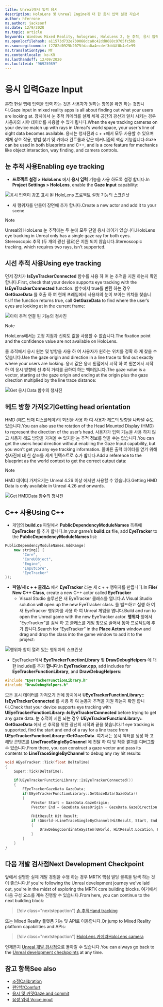```yaml
---
title: Unreal에서 입력 응시
description: HoloLens 및 Unreal Engine에 대 한 응시 입력 설정 자습서
author: hferrone
ms.author: jacksonf
ms.date: 12/9/2020
ms.topic: article
keywords: Windows Mixed Reality, holograms, HoloLens 2, 눈 추적, 응시 입력, 헤드 탑재 된 디스플레이, Unreal engine, 혼합 현실 헤드셋, windows Mixed Reality 헤드셋, 가상 현실 헤드셋
ms.openlocfilehash: a11573d732e739068dca8c42dd8688c0705fc5bb
ms.sourcegitcommit: f2782d0925b2075fdaa0a4ecdef3dd4f0b4e1e99
ms.translationtype: MT
ms.contentlocale: ko-KR
ms.lasthandoff: 12/09/2020
ms.locfileid: "96925989"
---
```

# <a name="gaze-input"></a><span data-ttu-id="895e2-104">응시 입력</span><span class="sxs-lookup"><span data-stu-id="895e2-104">Gaze Input</span></span>

<span data-ttu-id="895e2-105">혼합 현실 앱에 입력을 입력 하는 것은 사용자가 원하는 항목을 확인 하는 것입니다.</span><span class="sxs-lookup"><span data-stu-id="895e2-105">Gaze input in mixed reality apps is all about finding out what your users are looking at.</span></span> <span data-ttu-id="895e2-106">장치에서 눈 추적 카메라를 실제 세계 공간의 광선과 일치 시키는 경우 사용자의 시야 데이터를 사용할 수 있게 됩니다.</span><span class="sxs-lookup"><span data-stu-id="895e2-106">When the eye tracking cameras on your device match up with rays in Unreal's world space, your user's line of sight data becomes available.</span></span> <span data-ttu-id="895e2-107">응시는 청사진과 c + +에서 모두 사용할 수 있으며 개체 상호 작용, 방법 찾기 및 카메라 컨트롤과 같은 메커니즘의 핵심 기능입니다.</span><span class="sxs-lookup"><span data-stu-id="895e2-107">Gaze can be used in both blueprints and C++, and is a core feature for mechanics like object interaction, way finding, and camera controls.</span></span>

## <a name="enabling-eye-tracking"></a><span data-ttu-id="895e2-108">눈 추적 사용</span><span class="sxs-lookup"><span data-stu-id="895e2-108">Enabling eye tracking</span></span>

- <span data-ttu-id="895e2-109">**프로젝트 설정 > HoloLens** 에서 **응시 입력** 기능을 사용 하도록 설정 합니다.</span><span class="sxs-lookup"><span data-stu-id="895e2-109">In **Project Settings > HoloLens**, enable the **Gaze Input** capability:</span></span>

![응시 입력이 강조 표시 된 HoloLens 프로젝트 설정 기능의 스크린샷](images/unreal-gaze-img-01.png)

- <span data-ttu-id="895e2-111">새 행위자를 만들어 장면에 추가 합니다.</span><span class="sxs-lookup"><span data-stu-id="895e2-111">Create a new actor and add it to your scene</span></span>

> [!NOTE]
> <span data-ttu-id="895e2-112">Unreal의 HoloLens 눈 추적에는 두 눈에 모두 단일 응시 레이가 있습니다.</span><span class="sxs-lookup"><span data-stu-id="895e2-112">HoloLens eye tracking in Unreal only has a single gaze ray for both eyes.</span></span> <span data-ttu-id="895e2-113">Stereoscopic 추적 (두 개의 광선 필요)은 지원 되지 않습니다.</span><span class="sxs-lookup"><span data-stu-id="895e2-113">Stereoscopic tracking, which requires two rays, isn't supported.</span></span>

## <a name="using-eye-tracking"></a><span data-ttu-id="895e2-114">시선 추적 사용</span><span class="sxs-lookup"><span data-stu-id="895e2-114">Using eye tracking</span></span>

<span data-ttu-id="895e2-115">먼저 장치가 **IsEyeTrackerConnected** 함수를 사용 하 여 눈 추적을 지원 하는지 확인 합니다.</span><span class="sxs-lookup"><span data-stu-id="895e2-115">First, check that your device supports eye tracking with the **IsEyeTrackerConnected** function.</span></span>  <span data-ttu-id="895e2-116">함수에서 true를 반환 하는 경우 **GetGazeData** 를 호출 하 여 현재 프레임에서 사용자의 눈이 보이는 위치를 찾습니다.</span><span class="sxs-lookup"><span data-stu-id="895e2-116">If the function returns true, call **GetGazeData** to find where the user’s eyes are looking at in the current frame:</span></span>

![아이 추적 연결 된 기능의 청사진](images/unreal-gaze-img-02.png)

> [!NOTE]
> <span data-ttu-id="895e2-118">HoloLens에서는 고정 지점과 신뢰도 값을 사용할 수 없습니다.</span><span class="sxs-lookup"><span data-stu-id="895e2-118">The fixation point and the confidence value are not available on HoloLens.</span></span>

<span data-ttu-id="895e2-119">줄 추적에서 응시 원본 및 방향을 사용 하 여 사용자가 원하는 위치를 정확 하 게 찾을 수 있습니다.</span><span class="sxs-lookup"><span data-stu-id="895e2-119">Use the gaze origin and direction in a line trace to find out exactly where your users are looking.</span></span>  <span data-ttu-id="895e2-120">응시 값은 응시 원점에서 시작 하 여 원본에서 시작 하 여 응시 방향에 선 추적 거리를 곱하여 하는 벡터입니다.</span><span class="sxs-lookup"><span data-stu-id="895e2-120">The gaze value is a vector, starting at the gaze origin and ending at the origin plus the gaze direction multiplied by the line trace distance:</span></span>

![Get 응시 Data 함수의 청사진](images/unreal-gaze-img-03.png)

## <a name="getting-head-orientation"></a><span data-ttu-id="895e2-122">헤드 방향 가져오기</span><span class="sxs-lookup"><span data-stu-id="895e2-122">Getting head orientation</span></span>

<span data-ttu-id="895e2-123">HMD (헤드 탑재 디스플레이)의 회전을 사용 하 여 사용자 헤드의 방향을 나타낼 수도 있습니다.</span><span class="sxs-lookup"><span data-stu-id="895e2-123">You can also use the rotation of the Head Mounted Display (HMD) to represent the direction of the user’s head.</span></span> <span data-ttu-id="895e2-124">사용자가 입력 기능을 사용 하지 않고 사용자 헤드 방향을 가져올 수 있지만 눈 추적 정보를 얻을 수는 없습니다.</span><span class="sxs-lookup"><span data-stu-id="895e2-124">You can get the users head direction without enabling the Gaze Input capability, but you won't get you any eye tracking information.</span></span>  <span data-ttu-id="895e2-125">올바른 출력 데이터를 얻기 위해 청사진에 대 한 참조를 세계 컨텍스트로 추가 합니다.</span><span class="sxs-lookup"><span data-stu-id="895e2-125">Add a reference to the blueprint as the world context to get the correct output data:</span></span>

> [!NOTE]
> <span data-ttu-id="895e2-126">HMD 데이터 가져오기는 Unreal 4.26 이상 에서만 사용할 수 있습니다.</span><span class="sxs-lookup"><span data-stu-id="895e2-126">Getting HMD Data is only available in Unreal 4.26 and onwards.</span></span>

![Get HMDData 함수의 청사진](images/unreal-gaze-img-04.png)

## <a name="using-c"></a><span data-ttu-id="895e2-128">C++ 사용</span><span class="sxs-lookup"><span data-stu-id="895e2-128">Using C++</span></span>

- <span data-ttu-id="895e2-129">게임의 **build.cs** 파일에서 **PublicDependencyModuleNames** 목록에 **EyeTracker** 를 추가 합니다.</span><span class="sxs-lookup"><span data-stu-id="895e2-129">In your game’s **build.cs** file, add **EyeTracker** to the **PublicDependencyModuleNames** list:</span></span>

```cpp
PublicDependencyModuleNames.AddRange(
    new string[] {
        "Core",
        "CoreUObject",
        "Engine",
        "InputCore",
        "EyeTracker"
});
```

- <span data-ttu-id="895e2-130">**파일/새 c + + 클래스** 에서 **EyeTracker** 라는 새 c + + 행위자를 만듭니다.</span><span class="sxs-lookup"><span data-stu-id="895e2-130">In **File/ New C++ Class**, create a new C++ actor called **EyeTracker**</span></span>
    - <span data-ttu-id="895e2-131">Visual Studio 솔루션은 새 EyeTracker 클래스를 엽니다.</span><span class="sxs-lookup"><span data-stu-id="895e2-131">A Visual Studio solution will open up the new EyeTracker class.</span></span> <span data-ttu-id="895e2-132">를 빌드하고 실행 하 여 새 EyeTracker 행위자를 사용 하 여 Unreal 게임을 엽니다.</span><span class="sxs-lookup"><span data-stu-id="895e2-132">Build and run to open the Unreal game with the new EyeTracker actor.</span></span>  <span data-ttu-id="895e2-133">**행위자** 창에서 "EyeTracker"를 검색 하 고 클래스를 게임 창으로 끌어서 놓아 프로젝트에 추가 합니다.</span><span class="sxs-lookup"><span data-stu-id="895e2-133">Search for “EyeTracker” in the **Place Actors** window and drag and drop the class into the game window to add it to the project:</span></span>

![행위자 창이 열려 있는 행위자의 스크린샷](images/unreal-gaze-img-06.png)

- <span data-ttu-id="895e2-135">EyeTracker에서 **EyeTrackerFunctionLibrary** 및 **DrawDebugHelpers** 에 대 한 include를 추가 **합니다**.</span><span class="sxs-lookup"><span data-stu-id="895e2-135">In **EyeTracker.cpp**, add includes for **EyeTrackerFunctionLibrary**, and **DrawDebugHelpers**:</span></span>

```cpp
#include "EyeTrackerFunctionLibrary.h"
#include "DrawDebugHelpers.h"
```

<span data-ttu-id="895e2-136">모든 응시 데이터를 가져오기 전에 장치에서 **UEyeTrackerFunctionLibrary:: IsEyeTrackerConnected** 를 사용 하 여 눈동자 추적을 지원 하는지 확인 합니다.</span><span class="sxs-lookup"><span data-stu-id="895e2-136">Check that your device supports eye tracking with **UEyeTrackerFunctionLibrary::IsEyeTrackerConnected** before trying to get any gaze data.</span></span>  <span data-ttu-id="895e2-137">눈 추적이 지원 되는 경우 **UEyeTrackerFunctionLibrary:: GetGazeData** 에서 선 추적을 위한 광선의 시작과 끝을 찾습니다.</span><span class="sxs-lookup"><span data-stu-id="895e2-137">If eye tracking is supported, find the start and end of a ray for a line trace from **UEyeTrackerFunctionLibrary::GetGazeData**.</span></span> <span data-ttu-id="895e2-138">여기서는 응시 벡터를 생성 하 고 해당 콘텐츠를 **LineTraceSingleByChannel** 에 전달 하 여 빛 적중 결과를 디버그할 수 있습니다.</span><span class="sxs-lookup"><span data-stu-id="895e2-138">From there, you can construct a gaze vector and pass its contents to **LineTraceSingleByChannel** to debug any ray hit results:</span></span>

```cpp
void AEyeTracker::Tick(float DeltaTime)
{
    Super::Tick(DeltaTime);

    if(UEyeTrackerFunctionLibrary::IsEyeTrackerConnected())
    {
        FEyeTrackerGazeData GazeData;
        if(UEyeTrackerFunctionLibrary::GetGazeData(GazeData))
        {
            FVector Start = GazeData.GazeOrigin;
            FVector End = GazeData.GazeOrigin + GazeData.GazeDirection * 100;

            FHitResult Hit Result;
            if (GWorld->LineTraceSingleByChannel(HitResult, Start, End, ECollisionChannel::ECC_Visiblity))
            {
                DrawDebugCoordinateSystem(GWorld, HitResult.Location, FQuat::Identity.Rotator(), 10);
            }
        }
    }
}
```

## <a name="next-development-checkpoint"></a><span data-ttu-id="895e2-139">다음 개발 검사점</span><span class="sxs-lookup"><span data-stu-id="895e2-139">Next Development Checkpoint</span></span>

<span data-ttu-id="895e2-140">앞에서 설명한 실제 개발 경험을 수행 하는 경우 MRTK 핵심 빌딩 블록을 탐색 하는 것이 좋습니다.</span><span class="sxs-lookup"><span data-stu-id="895e2-140">If you're following the Unreal development journey we've laid out, you're in the midst of exploring the MRTK core building blocks.</span></span> <span data-ttu-id="895e2-141">여기에서 다음 구성 요소를 계속 진행할 수 있습니다.</span><span class="sxs-lookup"><span data-stu-id="895e2-141">From here, you can continue to the next building block:</span></span>

> [!div class="nextstepaction"]
> [<span data-ttu-id="895e2-142">손 추적</span><span class="sxs-lookup"><span data-stu-id="895e2-142">Hand tracking</span></span>](unreal-hand-tracking.md)

<span data-ttu-id="895e2-143">또는 Mixed Reality 플랫폼 기능 및 API로 이동합니다.</span><span class="sxs-lookup"><span data-stu-id="895e2-143">Or jump to Mixed Reality platform capabilities and APIs:</span></span>

> [!div class="nextstepaction"]
> [<span data-ttu-id="895e2-144">HoloLens 카메라</span><span class="sxs-lookup"><span data-stu-id="895e2-144">HoloLens camera</span></span>](unreal-hololens-camera.md)

<span data-ttu-id="895e2-145">언제든지 [Unreal 개발 검사점](unreal-development-overview.md#2-core-building-blocks)으로 돌아갈 수 있습니다.</span><span class="sxs-lookup"><span data-stu-id="895e2-145">You can always go back to the [Unreal development checkpoints](unreal-development-overview.md#2-core-building-blocks) at any time.</span></span>

## <a name="see-also"></a><span data-ttu-id="895e2-146">참고 항목</span><span class="sxs-lookup"><span data-stu-id="895e2-146">See also</span></span>
* [<span data-ttu-id="895e2-147">조정</span><span class="sxs-lookup"><span data-stu-id="895e2-147">Calibration</span></span>](../../calibration.md)
* [<span data-ttu-id="895e2-148">편안함</span><span class="sxs-lookup"><span data-stu-id="895e2-148">Comfort</span></span>](../../design/comfort.md)
* [<span data-ttu-id="895e2-149">응시 및 커밋</span><span class="sxs-lookup"><span data-stu-id="895e2-149">Gaze and commit</span></span>](../../design/gaze-and-commit.md)
* [<span data-ttu-id="895e2-150">음성 입력 </span><span class="sxs-lookup"><span data-stu-id="895e2-150">Voice input</span></span>](../../out-of-scope/voice-design.md)
